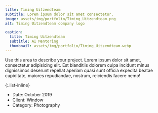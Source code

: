 ```yaml
---
title: Timing Uitzendteam
subtitle: Lorem ipsum dolor sit amet consectetur.
image: assets/img/portfolio/Timing_Uitzendteam.png
alt: Timing Uitzendteam company logo

caption:
  title: Timing Uitzendteam
  subtitle: AI Mentoring
  thumbnail: assets/img/portfolio/Timing_Uitzendteam.webp
---
```

Use this area to describe your project. Lorem ipsum dolor sit amet, consectetur adipisicing elit. Est blanditiis dolorem culpa incidunt minus dignissimos deserunt repellat aperiam quasi sunt officia expedita beatae cupiditate, maiores repudiandae, nostrum, reiciendis facere nemo!

{:.list-inline}
- Date: October 2019
- Client: Window
- Category: Photography

